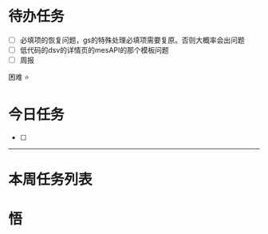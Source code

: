 # 待办任务
- [ ] 必填项的恢复问题，gs的特殊处理必填项需要复原。否则大概率会出问题
- [ ] 低代码的dsv的详情页的mesAPI的那个模板问题
- [ ] 周报

困难
⭐

# 今日任务
- [ ] 




------
# 本周任务列表



# 悟